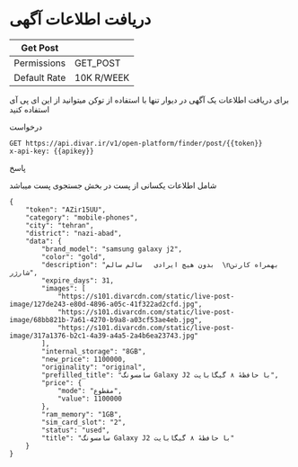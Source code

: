 # دریافت اطلاعات آگهی

| Get Post     |            |
|--------------|------------|
| Permissions  | GET_POST   |
| Default Rate | 10K R/WEEK |

برای دریافت اطلاعات یک آگهی در دیوار تنها با استفاده از توکن میتوانید از این ای پی آی استفاده کنید 

درخواست

```http request
GET https://api.divar.ir/v1/open-platform/finder/post/{{token}}
x-api-key: {{apikey}}
```

پاسخ

شامل اطلاعات یکسانی از پست در بخش جستجوی پست میباشد 

```http request
{
    "token": "AZir15UU",
    "category": "mobile-phones",
    "city": "tehran",
    "district": "nazi-abad",
    "data": {
        "brand_model": "samsung galaxy j2",
        "color": "gold",
        "description": "بدون هیچ ایرادی   سالم سالم  \nبهمراه کارتن شارژر",
        "expire_days": 31,
        "images": [
            "https://s101.divarcdn.com/static/live-post-image/127de243-e80d-4896-a05c-41f322ad2cfd.jpg",
            "https://s101.divarcdn.com/static/live-post-image/68bb821b-7a61-4270-b9a8-a03cf53ae4eb.jpg",
            "https://s101.divarcdn.com/static/live-post-image/317a1376-b2c1-4a39-a4a5-2a4b6ea23743.jpg"
        ],
        "internal_storage": "8GB",
        "new_price": 1100000,
        "originality": "original",
        "prefilled_title": "سامسونگ Galaxy J2 با حافظهٔ ۸ گیگابایت",
        "price": {
            "mode": "مقطوع",
            "value": 1100000
        },
        "ram_memory": "1GB",
        "sim_card_slot": "2",
        "status": "used",
        "title": "سامسونگ Galaxy J2 با حافظهٔ ۸ گیگابایت"
    }
}
```
